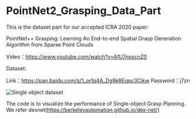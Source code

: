 # PointNet2_Grasping_Data_Part

This is the dataset part for our accepted ICRA 2020 paper:


PointNet++ Grasping: Learning An End-to-end Spatial Grasp Generation Algorithm from Sparse Point Clouds

Video：https://www.youtube.com/watch?v=AfU7npscnZ0


Dataset:

Link：https://pan.baidu.com/s/1_prfq4A_Dg9kREqpc3Cikw 
Password：j7zn  


![Single object dataset](https://github.com/pyni/PointNet-_Grasping_Data_Part/blob/master/figure1.png)

 
The code is to visualize the performance of Single-object Grasp Planning.
We refer dexnet(https://berkeleyautomation.github.io/dex-net/)

